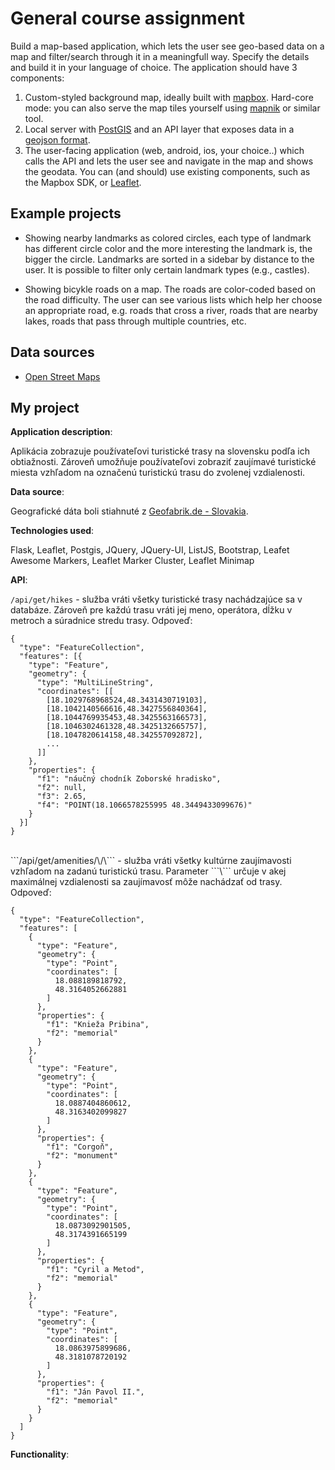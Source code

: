 # General course assignment

Build a map-based application, which lets the user see geo-based data on a map and filter/search through it in a meaningfull way. Specify the details and build it in your language of choice. The application should have 3 components:

1. Custom-styled background map, ideally built with [mapbox](http://mapbox.com). Hard-core mode: you can also serve the map tiles yourself using [mapnik](http://mapnik.org/) or similar tool.
2. Local server with [PostGIS](http://postgis.net/) and an API layer that exposes data in a [geojson format](http://geojson.org/).
3. The user-facing application (web, android, ios, your choice..) which calls the API and lets the user see and navigate in the map and shows the geodata. You can (and should) use existing components, such as the Mapbox SDK, or [Leaflet](http://leafletjs.com/).

## Example projects

- Showing nearby landmarks as colored circles, each type of landmark has different circle color and the more interesting the landmark is, the bigger the circle. Landmarks are sorted in a sidebar by distance to the user. It is possible to filter only certain landmark types (e.g., castles).

- Showing bicykle roads on a map. The roads are color-coded based on the road difficulty. The user can see various lists which help her choose an appropriate road, e.g. roads that cross a river, roads that are nearby lakes, roads that pass through multiple countries, etc.

## Data sources

- [Open Street Maps](https://www.openstreetmap.org/)

## My project

**Application description**:

Aplikácia zobrazuje používateľovi turistické trasy na slovensku podľa ich obtiažnosti. Zároveň umožňuje používateľovi zobraziť zaujímavé turistické miesta vzhľadom na označenú turistickú trasu do zvolenej vzdialenosti.

**Data source**:

Geografické dáta boli stiahnuté z [Geofabrik.de - Slovakia](http://download.geofabrik.de/europe/slovakia-latest.osm.pbf).

**Technologies used**:

Flask, Leaflet, Postgis, JQuery, JQuery-UI, ListJS, Bootstrap, Leafet Awesome Markers, Leaflet Marker Cluster, Leaflet Minimap

**API**:

```/api/get/hikes``` - služba vráti všetky turistické trasy nachádzajúce sa v databáze. Zároveň pre každú trasu vráti jej meno, operátora, dĺžku v metroch a súradnice stredu trasy.
Odpoveď:

```
{
  "type": "FeatureCollection",
  "features": [{
    "type": "Feature",
    "geometry": {
      "type": "MultiLineString",
      "coordinates": [[
        [18.1029768968524,48.3431430719103],
        [18.1042140566616,48.3427556840364],
        [18.1044769935453,48.3425563166573],
        [18.1046302461328,48.3425132665757],
        [18.1047820614158,48.342557092872],
        ...
      ]]
    },
    "properties": {
      "f1": "náučný chodník Zoborské hradisko",
      "f2": null,
      "f3": 2.65,
      "f4": "POINT(18.1066578255995 48.3449433099676)"
    }
  }]
}
```
<br>
```/api/get/amenities/\<hike>/\<distance>``` - služba vráti všetky kultúrne zaujímavosti vzhľadom na zadanú turistickú trasu. Parameter ```\<distance>``` určuje v akej maximálnej vzdialenosti sa zaujímavosť môže nachádzať od trasy.
Odpoveď:

```
{
  "type": "FeatureCollection",
  "features": [
    {
      "type": "Feature",
      "geometry": {
        "type": "Point",
        "coordinates": [
          18.088189818792,
          48.3164052662881
        ]
      },
      "properties": {
        "f1": "Knieža Pribina",
        "f2": "memorial"
      }
    },
    {
      "type": "Feature",
      "geometry": {
        "type": "Point",
        "coordinates": [
          18.0887404860612,
          48.3163402099827
        ]
      },
      "properties": {
        "f1": "Corgoň",
        "f2": "monument"
      }
    },
    {
      "type": "Feature",
      "geometry": {
        "type": "Point",
        "coordinates": [
          18.0873092901505,
          48.3174391665199
        ]
      },
      "properties": {
        "f1": "Cyril a Metod",
        "f2": "memorial"
      }
    },
    {
      "type": "Feature",
      "geometry": {
        "type": "Point",
        "coordinates": [
          18.0863975899686,
          48.3181078720192
        ]
      },
      "properties": {
        "f1": "Ján Pavol II.",
        "f2": "memorial"
      }
    }
  ]
}
```

**Functionality**:

